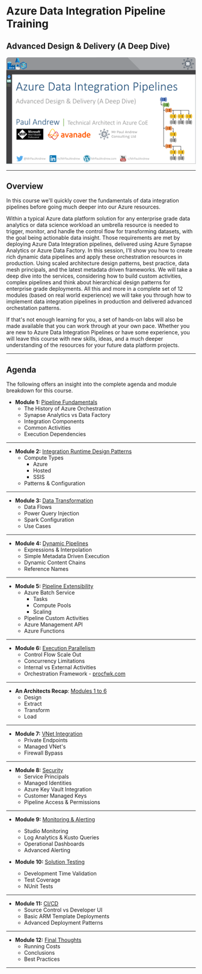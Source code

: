 # Azure Data Integration Pipeline Training
## Advanced Design & Delivery (A Deep Dive)

![Slide Header](.\Agenda%20Header.png)

___

## Overview

In this course we'll quickly cover the fundamentals of data integration pipelines before going much deeper into our Azure resources. 

Within a typical Azure data platform solution for any enterprise grade data analytics or data science workload an umbrella resource is needed to trigger, monitor, and handle the control flow for transforming datasets, with the goal being actionable data insight. Those requirements are met by deploying Azure Data Integration pipelines, delivered using Azure Synapse Analytics or Azure Data Factory. In this session, I'll show you how to create rich dynamic data pipelines and apply these orchestration resources in production. Using scaled architecture design patterns, best practice, data mesh principals, and the latest metadata driven frameworks. We will take a deep dive into the services, considering how to build custom activities, complex pipelines and think about hierarchical design patterns for enterprise grade deployments. All this and more in a complete set of 12 modules (based on real world experience) we will take you through how to implement data integration pipelines in production and delivered advanced orchestation patterns.

If that's not enough learning for you, a set of hands-on labs will also be made available that you can work through at your own pace. Whether you are new to Azure Data Integration Pipelines or have some experience, you will leave this course with new skills, ideas, and a much deeper understanding of the resources for your future data platform projects.

___

## Agenda

The following offers an insight into the complete agenda and module breakdown for this course.

* __Module 1:__ [Pipeline Fundamentals]()
  * The History of Azure Orchestration
  * Synapse Analytics vs Data Factory
  * Integration Components
  * Common Activities
  * Execution Dependencies

___

* __Module 2:__ [Integration Runtime Design Patterns]()
  * Compute Types
    * Azure
    * Hosted
    * SSIS
  * Patterns & Configuration

___

* __Module 3:__ [Data Transformation]()
  * Data Flows
  * Power Query Injection
  * Spark Configuration
  * Use Cases

___

* __Module 4:__ [Dynamic Pipelines]()
  * Expressions & Interpolation
  * Simple Metadata Driven Execution
  * Dynamic Content Chains
  * Reference Names

___

* __Module 5:__ [Pipeline Extensibility]()
  * Azure Batch Service
    * Tasks
    * Compute Pools
    * Scaling
  * Pipeline Custom Activities
  * Azure Management API
  * Azure Functions 

___

* __Module 6:__ [Execution Parallelism]()
  * Control Flow Scale Out
  * Concurrency Limitations
  * Internal vs External Activities
  * Orchestration Framework - [procfwk.com](http://procfwk.com/)

___

* __An Architects Recap__: [Modules 1 to 6]()
  * Design
  * Extract
  * Transform
  * Load      

___

* __Module 7:__ [VNet Integration]()
  * Private Endpoints
  * Managed VNet's
  * Firewall Bypass

___

* __Module 8:__ [Security]()
  * Service Principals
  * Managed Identities
  * Azure Key Vault Integration
  * Customer Managed Keys
  * Pipeline Access & Permissions

___

* __Module 9:__ [Monitoring & Alerting]()
    * Studio Monitoring
    * Log Analytics & Kusto Queries
    * Operational Dashboards
    * Advanced Alerting

* __Module 10:__ [Solution Testing]()
    * Development Time Validation
    * Test Coverage
    * NUnit Tests

___

* __Module 11:__ [CI/CD]()
    * Source Control vs Developer UI
    * Basic ARM Template Deployments
    * Advanced Deployment Patterns

___

* __Module 12:__ [Final Thoughts]()
  * Running Costs
  * Conclusions
  * Best Practices


___
